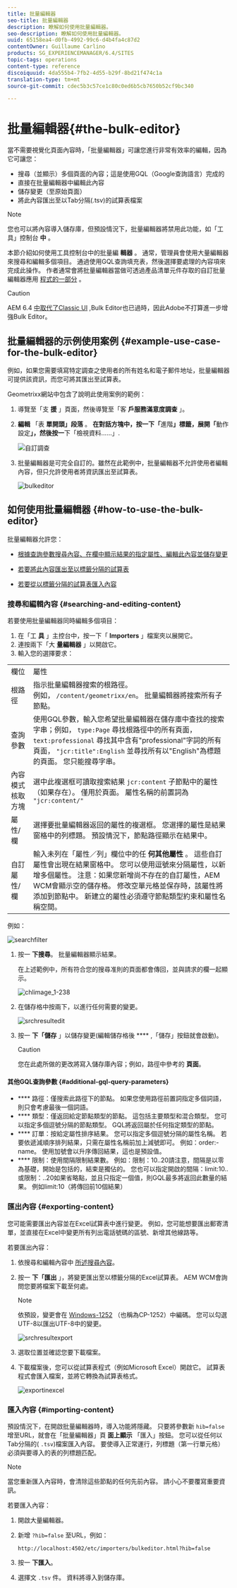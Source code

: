 ```yaml
---
title: 批量編輯器
seo-title: 批量編輯器
description: 瞭解如何使用批量編輯器。
seo-description: 瞭解如何使用批量編輯器。
uuid: 65158ea4-d0fb-4992-99c6-d4b4fa4c87d2
contentOwner: Guillaume Carlino
products: SG_EXPERIENCEMANAGER/6.4/SITES
topic-tags: operations
content-type: reference
discoiquuid: 4da555b4-7fb2-4d55-b29f-8bd21f474c1a
translation-type: tm+mt
source-git-commit: cdec5b3c57ce1c80c0ed6b5cb7650b52cf9bc340

---
```



# 批量編輯器{#the-bulk-editor}

當不需要視覺化頁面內容時，「批量編輯器」可讓您進行非常有效率的編輯，因為它可讓您：

* 搜尋（並顯示）多個頁面的內容；這是使用GQL（Google查詢語言）完成的
* 直接在批量編輯器中編輯此內容
* 儲存變更（至原始頁面）
* 將此內容匯出至以Tab分隔(.tsv)的試算表檔案

>[!NOTE]
>
>您也可以將內容導入儲存庫，但預設情況下，批量編輯器將禁用此功能，如「工具」控制台 **中** 。

本節介紹如何使用工具控制台中的批量編 **輯器** 。 通常，管理員會使用大量編輯器來搜尋和編輯多個項目。 通過使用GQL查詢填充表，然後選擇要處理的內容項來完成此操作。 作者通常會將批量編輯器當做可透過產品清單元件存取的自訂批量編輯器應用 [程式的一部分](/help/sites-authoring/default-components.md) 。

>[!CAUTION]
>
>AEM 6.4 [中取代了Classic UI](/help/release-notes/deprecated-removed-features.md) ,Bulk Editor也已過時，因此Adobe不打算進一步增強Bulk Editor。

## 批量編輯器的示例使用案例 {#example-use-case-for-the-bulk-editor}

例如，如果您需要填寫特定調查之使用者的所有姓名和電子郵件地址，批量編輯器可提供該資訊，而您可將其匯出至試算表。

Geometrixx網站中包含了說明此使用案例的範例：

1. 導覽至「支 **援** 」頁面，然後導覽至「客 **戶服務滿意度調查** 」。
1. **編輯** 「表 **單開頭」段落** 。 **在對話方塊中，按一下「**&#x200B;進階&#x200B;**」標籤，展開「**&#x200B;動作設定&#x200B;**」，然後按一**&#x200B;下「檢視資料……」.

   ![自訂調查](assets/custsatsurvey.png)

1. 批量編輯器是可完全自訂的。雖然在此範例中，批量編輯器不允許使用者編輯內容，但只允許使用者將資訊匯出至試算表。

   ![bulkeditor](assets/bulkeditor.png)

## 如何使用批量編輯器 {#how-to-use-the-bulk-editor}

批量編輯器允許您：

* [根據查詢參數搜尋內容、在欄中顯示結果的指定屬性、編輯此內容並儲存變更](#searching-and-editing-content)
* [若要將此內容匯出至以標籤分隔的試算表](#exporting-content)

* [若要從以標籤分隔的試算表匯入內容](#importing-content)

### 搜尋和編輯內容 {#searching-and-editing-content}

若要使用批量編輯器同時編輯多個項目：

1. 在「工 **具** 」主控台中，按一下「 **Importers** 」檔案夾以展開它。
1. 連按兩下「大 **量編輯器** 」以開啟它。
1. 輸入您的選擇要求：

<table> 
 <tbody> 
  <tr> 
   <td>欄位</td> 
   <td>屬性</td> 
  </tr> 
  <tr> 
   <td>根路徑</td> 
   <td>指示批量編輯器搜索的根路徑。<br /> 例如， <code>/content/geometrixx/en</code>。 批量編輯器將搜索所有子節點。</td> 
  </tr> 
  <tr> 
   <td>查詢參數</td> 
   <td>使用GQL參數，輸入您希望批量編輯器在儲存庫中查找的搜索字串；例如， <code>type:Page</code> 尋找根路徑中的所有頁面， <code>text:professional</code> 尋找其中含有"professional"字詞的所有頁面， <code>"jcr:title":English</code> 並尋找所有以"English"為標題的頁面。 您只能搜尋字串。</td> 
  </tr> 
  <tr> 
   <td>內容模式核取方塊</td> 
   <td>選中此複選框可讀取搜索結果 <code>jcr:content</code> 子節點中的屬性（如果存在）。 僅用於頁面。 屬性名稱的前置詞為 <code>"jcr:content/"</code></td> 
  </tr> 
  <tr> 
   <td>屬性/欄</td> 
   <td>選擇要批量編輯器返回的屬性的複選框。 您選擇的屬性是結果窗格中的列標題。 預設情況下，節點路徑顯示在結果中。</td> 
  </tr> 
  <tr> 
   <td>自訂屬性/欄</td> 
   <td>輸入未列在「屬性／列」欄位中的任 <strong>何其他屬性</strong> 。 這些自訂屬性會出現在結果窗格中。 您可以使用逗號來分隔屬性，以新增多個屬性。 <i></i> 注意：如果您新增尚不存在的自訂屬性，AEM WCM會顯示空的儲存格。 修改空單元格並保存時，該屬性將添加到節點中。 新建立的屬性必須遵守節點類型約束和屬性名稱空間。</td> 
  </tr> 
 </tbody> 
</table>

例如：

![searchfilter](assets/searchfilter.png)

1. 按一 **下搜尋**。 批量編輯器顯示結果。

   在上述範例中，所有符合您的搜尋准則的頁面都會傳回，並與請求的欄一起顯示。

   ![chlimage_1-238](assets/chlimage_1-238.png)

1. 在儲存格中按兩下，以進行任何需要的變更。

   ![srchresultedit](assets/srchresultedit.png)

1. 按一 **下「儲存** 」以儲存變更(編輯儲存格後 **** ,「儲存」按鈕就會啟動)。

   >[!CAUTION]
   >
   >您在此處所做的更改將寫入儲存庫內容；例如，路徑中參考的 **頁面**。

#### 其他GQL查詢參數 {#additional-gql-query-parameters}

* **** 路徑：僅搜索此路徑下的節點。 如果您使用路徑前置詞指定多個詞語，則只會考慮最後一個詞語。
* **** 類型：僅返回給定節點類型的節點。 這包括主要類型和混合類型。 您可以指定多個逗號分隔的節點類型。 GQL將返回屬於任何指定類型的節點。
* **** 訂單：按給定屬性排序結果。 您可以指定多個逗號分隔的屬性名稱。 若要依遞減順序排列結果，只需在屬性名稱前加上減號即可。 例如：order:-name。 使用加號會以升序傳回結果，這也是預設值。
* **** 限制：使用間隔限制結果數。 例如：限制：10..20請注意，間隔是以零為基礎，開始是包括的，結束是獨佔的。 您也可以指定開啟的間隔：limit:10.. 或限制：..20如果省略點，並且只指定一個值，則GQL最多將返回此數量的結果。 例如limit:10（將傳回前10個結果）

### 匯出內容 {#exporting-content}

您可能需要匯出內容並在Excel試算表中進行變更。 例如，您可能想要匯出郵寄清單，並直接在Excel中變更所有列出電話號碼的區號、新增其他線路等。

若要匯出內容：

1. 依搜尋和編輯內容中 [所述搜尋內容](#searching-and-editing-content)。
1. 按一 **下「匯出** 」，將變更匯出至以標籤分隔的Excel試算表。 AEM WCM會詢問您要將檔案下載至何處。

   >[!NOTE]
   >
   >依預設，變更會在 [Windows-1252](https://en.wikipedia.org/wiki/Windows-1252) （也稱為CP-1252）中編碼。 您可以勾選UTF-8以匯出UTF-8中的變更。

   ![srchresultexport](assets/srchrsesultexport.png)

1. 選取位置並確認您要下載檔案。
1. 下載檔案後，您可以從試算表程式（例如Microsoft Excel）開啟它。 試算表程式會匯入檔案，並將它轉換為試算表格式。

   ![exportinexcel](assets/exportinexcel.png)

### 匯入內容 {#importing-content}

預設情況下，在開啟批量編輯器時，導入功能將隱藏。 只要將參數新 `hib=false` 增至URL，就會在「批量編輯器」頁 **面上顯示** 「匯入」按鈕。 您可以從任何以Tab分隔的( `.tsv`)檔案匯入內容。 要使導入正常運行，列標題（第一行單元格）必須與要導入的表的列標題匹配。

>[!NOTE]
>
>當您重新匯入內容時，會清除這些節點的任何先前內容。 請小心不要覆寫重要資訊。

若要匯入內容：

1. 開啟大量編輯器。
1. 新增 `?hib=false` 至URL，例如：

   `http://localhost:4502/etc/importers/bulkeditor.html?hib=false`

1. 按一 **下匯入**。
1. 選擇文 `.tsv` 件。 資料將導入到儲存庫。

